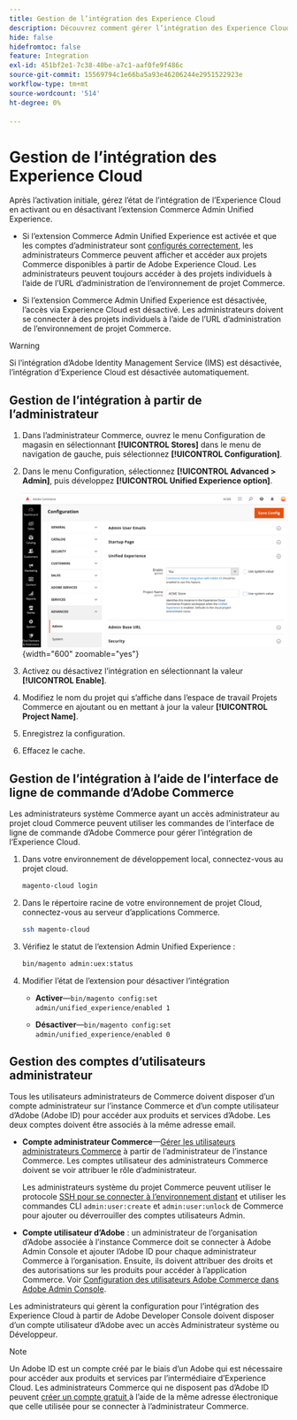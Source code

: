 ```yaml
---
title: Gestion de l’intégration des Experience Cloud
description: Découvrez comment gérer l’intégration des Experience Cloud et résoudre les problèmes
hide: false
hidefromtoc: false
feature: Integration
exl-id: 451bf2e1-7c38-40be-a7c1-aaf0fe9f486c
source-git-commit: 15569794c1e66ba5a93e46206244e2951522923e
workflow-type: tm+mt
source-wordcount: '514'
ht-degree: 0%

---
```


# Gestion de l’intégration des Experience Cloud

Après l’activation initiale, gérez l’état de l’intégration de l’Experience Cloud en activant ou en désactivant l’extension Commerce Admin Unified Experience.

- Si l’extension Commerce Admin Unified Experience est activée et que les comptes d’administrateur sont [ configurés correctement](#manage-admin-user-accounts), les administrateurs Commerce peuvent afficher et accéder aux projets Commerce disponibles à partir de Adobe Experience Cloud. Les administrateurs peuvent toujours accéder à des projets individuels à l’aide de l’URL d’administration de l’environnement de projet Commerce.

- Si l’extension Commerce Admin Unified Experience est désactivée, l’accès via Experience Cloud est désactivé. Les administrateurs doivent se connecter à des projets individuels à l’aide de l’URL d’administration de l’environnement de projet Commerce.

>[!WARNING]
>
>Si l’intégration d’Adobe Identity Management Service (IMS) est désactivée, l’intégration d’Experience Cloud est désactivée automatiquement.

## Gestion de l’intégration à partir de l’administrateur

1. Dans l’administrateur Commerce, ouvrez le menu Configuration de magasin en sélectionnant **[!UICONTROL Stores]** dans le menu de navigation de gauche, puis sélectionnez **[!UICONTROL Configuration]**.

1. Dans le menu Configuration, sélectionnez **[!UICONTROL Advanced > Admin]**, puis développez **[!UICONTROL Unified Experience option]**.

   ![Configuration de la boutique d’administration pour l’intégration des Experience Cloud](./assets/admin-uex-manage-settings.png){width="600" zoomable="yes"}

1. Activez ou désactivez l’intégration en sélectionnant la valeur **[!UICONTROL Enable]**.

1. Modifiez le nom du projet qui s’affiche dans l’espace de travail Projets Commerce en ajoutant ou en mettant à jour la valeur **[!UICONTROL Project Name]**.

1. Enregistrez la configuration.

1. Effacez le cache.

## Gestion de l’intégration à l’aide de l’interface de ligne de commande d’Adobe Commerce

Les administrateurs système Commerce ayant un accès administrateur au projet cloud Commerce peuvent utiliser les commandes de l’interface de ligne de commande d’Adobe Commerce pour gérer l’intégration de l’Experience Cloud.

1. Dans votre environnement de développement local, connectez-vous au projet cloud.

   ```bash
   magento-cloud login
   ```

1. Dans le répertoire racine de votre environnement de projet Cloud, connectez-vous au serveur d’applications Commerce.

   ```bash
   ssh magento-cloud
   ```

1. Vérifiez le statut de l’extension Admin Unified Experience :

   ```bash
   bin/magento admin:uex:status
   ```

1. Modifier l’état de l’extension pour désactiver l’intégration

   - **Activer**—`bin/magento config:set admin/unified_experience/enabled 1`

   - **Désactiver**—`bin/magento config:set admin/unified_experience/enabled 0`

## Gestion des comptes d’utilisateurs administrateur

Tous les utilisateurs administrateurs de Commerce doivent disposer d’un compte administrateur sur l’instance Commerce et d’un compte utilisateur d’Adobe (Adobe ID) pour accéder aux produits et services d’Adobe. Les deux comptes doivent être associés à la même adresse email.

- **Compte administrateur Commerce**—[Gérer les utilisateurs administrateurs Commerce](../systems/permissions-users-all.md) à partir de l’administrateur de l’instance Commerce. Les comptes utilisateur des administrateurs Commerce doivent se voir attribuer le rôle d’administrateur.

  Les administrateurs système du projet Commerce peuvent utiliser le protocole [SSH pour se connecter à l’environnement distant](https://experienceleague.adobe.com/docs/commerce-cloud-service/user-guide/develop/secure-connections.html#connect-to-a-remote-environment) et utiliser les commandes CLI `admin:user:create` et `admin:user:unlock` de Commerce pour ajouter ou déverrouiller des comptes utilisateurs Admin.

- **Compte utilisateur d’Adobe** : un administrateur de l’organisation d’Adobe associée à l’instance Commerce doit se connecter à Adobe Admin Console et ajouter l’Adobe ID pour chaque administrateur Commerce à l’organisation. Ensuite, ils doivent attribuer des droits et des autorisations sur les produits pour accéder à l’application Commerce. Voir [Configuration des utilisateurs Adobe Commerce dans Adobe Admin Console](adobe-ims-config.md#step-4-configure-adobe-commerce-users-in-the-adobe-admin-console).

Les administrateurs qui gèrent la configuration pour l’intégration des Experience Cloud à partir de Adobe Developer Console doivent disposer d’un compte utilisateur d’Adobe avec un accès Administrateur système ou Développeur.

>[!NOTE]
>
>Un Adobe ID est un compte créé par le biais d’un Adobe qui est nécessaire pour accéder aux produits et services par l’intermédiaire d’Experience Cloud. Les administrateurs Commerce qui ne disposent pas d’Adobe ID peuvent [ créer un compte gratuit ](https://helpx.adobe.com/manage-account/using/create-update-adobe-id.html) à l’aide de la même adresse électronique que celle utilisée pour se connecter à l’administrateur Commerce.
